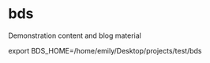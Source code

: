 # bds
Demonstration content and blog material



export BDS_HOME=/home/emily/Desktop/projects/test/bds